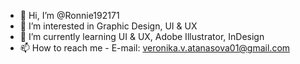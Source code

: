 - 👋 Hi, I’m @Ronnie192171
- 👀 I’m interested in Graphic Design, UI & UX
- 🌱 I’m currently learning UI & UX, Adobe Illustrator, InDesign 
- 📫 How to reach me - E-mail: veronika.v.atanasova01@gmail.com

<!---
Ronnie192171/Ronnie192171 is a ✨ special ✨ repository because its `README.md` (this file) appears on your GitHub profile.
You can click the Preview link to take a look at your changes.
--->
